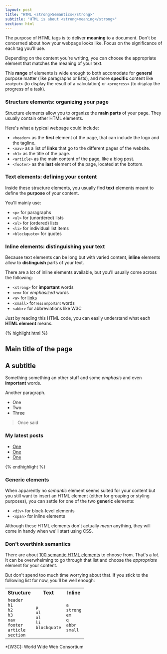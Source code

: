 ```yaml
---
layout: post
title: "HTML <strong>Semantics</strong>"
subtitle: "HTML is about <strong>meaning</strong>"
section: html
---
```


The purpose of HTML tags is to deliver **meaning** to a document. Don't be concerned about how your webpage looks like. Focus on the significance of each tag you'll use.

Depending on the content you're writing, you can choose the appropriate element that matches the meaning of your text.

This **range** of elements is wide enough to both accomodate for **general** purpose matter (like paragraphs or lists), and more **specific** content like `<output>` (to display the result of a calculation) or `<progress>` (to display the progress of a task).

### Structure elements: organizing your page

Structure elements allow you to organize the **main parts** of your page. They usually contain other HTML elements.

Here's what a typical webpage could include:

* `<header>` as the **first** element of the page, that can include the logo and the tagline.
* `<nav>` as a list of **links** that go to the different pages of the website.
* `<h1>` as the title of the page.
* `<article>` as the main content of the page, like a blog post.
* `<footer>` as the **last** element of the page, located at the bottom.

### Text elements: defining your content

Inside these structure elements, you usually find **text** elements meant to define the **purpose** of your content.

You'll mainly use:

* `<p>` for paragraphs
* `<ul>` for (unordered) lists
* `<ol>` for (ordered) lists
* `<li>` for individual list items
* `<blockquote>` for quotes

### Inline elements: distinguishing your text

Because text elements can be long but with varied content, **inline** elements allow to **distinguish** parts of your text.

There are a lot of inline elements available, but you'll usually come across the following:

<ul>
  <li><code>&lt;strong&gt;</code> for <strong>important</strong> words</li>
  <li><code>&lt;em&gt;</code> for <em>emphasized</em> words</li>
  <li><code>&lt;a&gt;</code> for <a href="#">links</a></li>
  <li><code>&lt;small&gt;</code> for <small>less important</small> words</li>
  <li><code>&lt;abbr&gt;</code> for abbreviations like W3C</li>
</ul>

<aside class="comments">
  Just by reading this HTML code, you can easily understand what each <strong>HTML element</strong> means.
</aside>

{% highlight html %}
<article>
  <h1>Main title of the page</h1>
  <h2>A subtitle</h2>
  <p>
    Something something an other stuff and some <em>emphasis</em> and even <strong>important</strong> words.
  </p>
  <p>
    Another paragraph.
  </p>
  <ul>
    <li>One</li>
    <li>Two</li>
    <li>Three</li>
  </ul>
  <blockquote>
    Once said
  </blockquote>
</article>
<aside>
  <h3>My latest posts</h3>
  <ul>
    <li><a href="#">One</a></li>
    <li><a href="#">One</a></li>
    <li><a href="#">One</a></li>
  </ul>
</aside>
{% endhighlight %}


### Generic elements

When apparently no _semantic_ element seems suited for your content but you still want to insert an HTML element (either for grouping or styling purposes), you can settle for one of the two **generic** elements:

* `<div>` for block-level elements
* `<span>` for inline elements

Although these HTML elements don't actually _mean_ anything, they will come in handy when we'll start using CSS.

### Don't overthink semantics

There are about [100 semantic HTML elements](https://developer.mozilla.org/en-US/docs/Web/HTML/Element) to choose from. That's a _lot_. It can be overwhelming to go through that list and choose the _appropriate_ element for your content.

But don't spend too much time worrying about that. If you stick to the following list for now, you'll be well enough:

<div class="table">
  <table>
    <tr>
      <th>Structure</th>
      <th>Text</th>
      <th>Inline</th>
    </tr>
    <tr>
      <td>
        <code>header</code><br>
        <code>h1</code><br>
        <code>h2</code><br>
        <code>h3</code><br>
        <code>nav</code><br>
        <code>footer</code><br>
        <code>article</code><br>
        <code>section</code>
      </td>
      <td>
        <code>p</code><br>
        <code>ul</code><br>
        <code>ol</code><br>
        <code>li</code><br>
        <code>blockquote</code>
      </td>
      <td>
        <code>a</code><br>
        <code>strong</code><br>
        <code>em</code><br>
        <code>q</code><br>
        <code>abbr</code><br>
        <code>small</code>
      </td>
    </tr>
  </table>
</div>

*[W3C]: World Wide Web Consortium